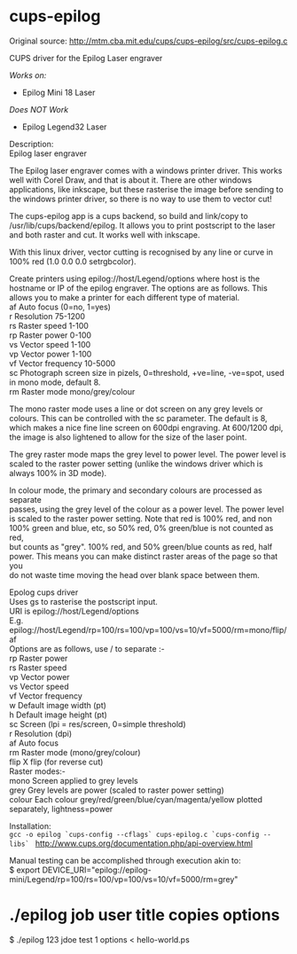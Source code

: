 cups-epilog
===========
Original source: http://mtm.cba.mit.edu/cups/cups-epilog/src/cups-epilog.c

CUPS driver for the Epilog Laser engraver  

*Works on:*  
 * Epilog Mini 18 Laser  
  
*Does NOT Work*  
 * Epilog Legend32 Laser  
  
 Description:  
 Epilog laser engraver  
  
 The Epilog laser engraver comes with a windows printer driver. This works  
 well with Corel Draw, and that is about it. There are other windows  
 applications, like inkscape, but these rasterise the image before sending to  
 the windows printer driver, so there is no way to use them to vector cut!  
  
 The cups-epilog app is a cups backend, so build and link/copy to  
 /usr/lib/cups/backend/epilog. It allows you to print postscript to the laser  
 and both raster and cut. It works well with inkscape.  
  
 With this linux driver, vector cutting is recognised by any line or curve in  
 100% red (1.0 0.0 0.0 setrgbcolor).  
  
 Create printers using epilog://host/Legend/options where host is the  
 hostname or IP of the epilog engraver. The options are as follows. This  
 allows you to make a printer for each different type of material.  
 af	Auto focus (0=no, 1=yes)  
 r	Resolution 75-1200  
 rs	Raster speed 1-100  
 rp	Raster power 0-100  
 vs	Vector speed 1-100  
 vp	Vector power 1-100  
 vf	Vector frequency 10-5000  
 sc	Photograph screen size in pizels, 0=threshold, +ve=line, -ve=spot, used  
      in mono mode, default 8.  
 rm	Raster mode mono/grey/colour  
  
 The mono raster mode uses a line or dot screen on any grey levels or  
 colours. This can be controlled with the sc parameter. The default is 8,  
 which makes a nice fine line screen on 600dpi engraving. At 600/1200 dpi,  
 the image is also lightened to allow for the size of the laser point.  
  
 The grey raster mode maps the grey level to power level. The power level is  
 scaled to the raster power setting (unlike the windows driver which is  
 always 100% in 3D mode).  
  
 In colour mode, the primary and secondary colours are processed as separate  
 passes, using the grey level of the colour as a power level. The power level  
 is scaled to the raster power setting. Note that red is 100% red, and non  
 100% green and blue, etc, so 50% red, 0% green/blue is not counted as red,  
 but counts as "grey". 100% red, and 50% green/blue counts as red, half  
 power. This means you can make distinct raster areas of the page so that you  
 do not waste time moving the head over blank space between them.  
  
 Epolog cups driver  
 Uses gs to rasterise the postscript input.  
 URI is epilog://host/Legend/options  
 E.g. epilog://host/Legend/rp=100/rs=100/vp=100/vs=10/vf=5000/rm=mono/flip/af  
 Options are as follows, use / to separate :-  
 rp   Raster power  
 rs   Raster speed  
 vp   Vector power  
 vs   Vector speed  
 vf   Vector frequency  
 w    Default image width (pt)  
 h    Default image height (pt)  
 sc   Screen (lpi = res/screen, 0=simple threshold)  
 r    Resolution (dpi)  
 af   Auto focus  
 rm   Raster mode (mono/grey/colour)  
 flip X flip (for reverse cut)  
 Raster modes:-  
 mono Screen applied to grey levels  
 grey Grey levels are power (scaled to raster power setting)  
 colour       Each colour grey/red/green/blue/cyan/magenta/yellow plotted  
 separately, lightness=power  
  
  
 Installation:  
 ``gcc -o epilog `cups-config --cflags` cups-epilog.c `cups-config --libs` ``
 http://www.cups.org/documentation.php/api-overview.html  

 Manual testing can be accomplished through execution akin to:  
 $ export DEVICE_URI="epilog://epilog-mini/Legend/rp=100/rs=100/vp=100/vs=10/vf=5000/rm=grey"  
 # ./epilog job user title copies options  
 $ ./epilog 123 jdoe test 1 options < hello-world.ps  
  
